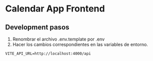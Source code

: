 # Calendar App Frontend

## Development pasos

1. Renombrar el archivo .env.template por .env
2. Hacer los cambios correspondientes en las variables de entorno.

```
VITE_API_URL=http://localhost:4000/api
```